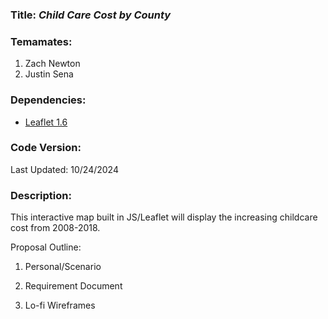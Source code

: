 ### **Title:** *Child Care Cost by County*

### **Temamates:** 
1. Zach Newton
2. Justin Sena

### **Dependencies:**
* [Leaflet 1.6](https://leafletjs.com/reference-1.6.0.html)

### **Code Version:**
Last Updated: 10/24/2024

### **Description:**
This interactive map built in JS/Leaflet will display the increasing childcare cost from 2008-2018.

Proposal Outline:
1. Personal/Scenario

2. Requirement Document

3. Lo-fi Wireframes
